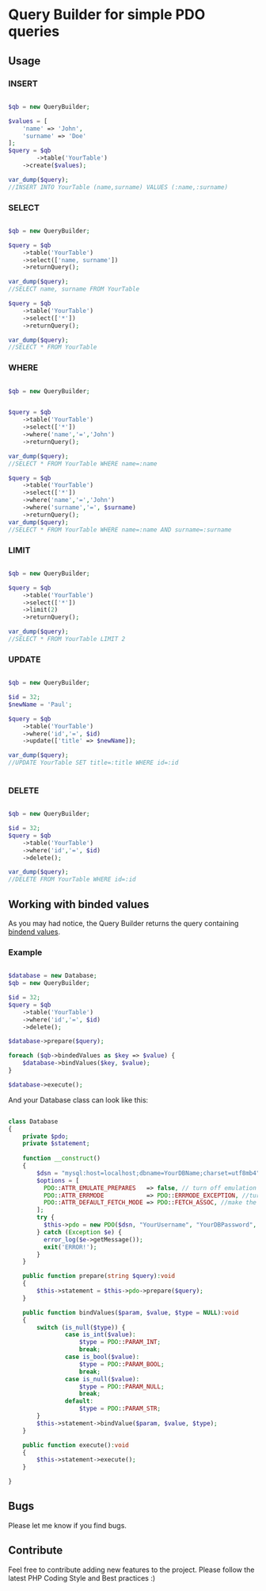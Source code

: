 # Query Builder for simple PDO queries

## Usage

### INSERT
```php

$qb = new QueryBuilder;

$values = [
	'name' => 'John',
	'surname' => 'Doe'
];
$query = $qb
        ->table('YourTable')
	->create($values);

var_dump($query);
//INSERT INTO YourTable (name,surname) VALUES (:name,:surname)

```
### SELECT
```php

$qb = new QueryBuilder;

$query = $qb
	->table('YourTable')
	->select(['name, surname'])
	->returnQuery();

var_dump($query);
//SELECT name, surname FROM YourTable

$query = $qb
	->table('YourTable')
	->select(['*'])
	->returnQuery();

var_dump($query);
//SELECT * FROM YourTable

```
### WHERE
```php

$qb = new QueryBuilder;


$query = $qb
	->table('YourTable')
	->select(['*'])
	->where('name','=','John')
	->returnQuery();

var_dump($query);
//SELECT * FROM YourTable WHERE name=:name

$query = $qb
	->table('YourTable')
	->select(['*'])
	->where('name','=','John')
	->where('surname','=', $surname)
	->returnQuery();
var_dump($query);
//SELECT * FROM YourTable WHERE name=:name AND surname=:surname

```
### LIMIT
```php

$qb = new QueryBuilder;

$query = $qb
	->table('YourTable')
	->select(['*'])
	->limit(2)
	->returnQuery();

var_dump($query);
//SELECT * FROM YourTable LIMIT 2

```
### UPDATE
```php

$qb = new QueryBuilder;

$id = 32;
$newName = 'Paul';

$query = $qb
	->table('YourTable')
	->where('id','=', $id)
	->update(['title' => $newName]);

var_dump($query);
//UPDATE YourTable SET title=:title WHERE id=:id
	
```
### DELETE
```php

$qb = new QueryBuilder;

$id = 32;
$query = $qb
	->table('YourTable')
	->where('id','=', $id)
	->delete();

var_dump($query);
//DELETE FROM YourTable WHERE id=:id

```


## Working with binded values
As you may had notice, the Query Builder returns the query containing [bindend values](https://www.php.net/manual/en/pdostatement.bindvalue.php).

### Example

```php

$database = new Database;
$qb = new QueryBuilder;

$id = 32;
$query = $qb
	->table('YourTable')
	->where('id','=', $id)
	->delete();

$database->prepare($query);

foreach ($qb->bindedValues as $key => $value) {
	$database->bindValues($key, $value);
}

$database->execute();

```
And your Database class can look like this:

```php

class Database
{
	private $pdo;
	private $statement;
	
	function __construct()
	{
		$dsn = "mysql:host=localhost;dbname=YourDBName;charset=utf8mb4";
		$options = [
		  PDO::ATTR_EMULATE_PREPARES   => false, // turn off emulation mode for "real" prepared statements
		  PDO::ATTR_ERRMODE            => PDO::ERRMODE_EXCEPTION, //turn on errors in the form of exceptions
		  PDO::ATTR_DEFAULT_FETCH_MODE => PDO::FETCH_ASSOC, //make the default fetch be an associative array
		];
		try {
		  $this->pdo = new PDO($dsn, "YourUsername", "YourDBPassword", $options);
		} catch (Exception $e) {
		  error_log($e->getMessage());
		  exit('ERROR!');
		}
	}

	public function prepare(string $query):void
	{
		$this->statement = $this->pdo->prepare($query);
	}

	public function bindValues($param, $value, $type = NULL):void
 	{
 		switch (is_null($type)) {
				case is_int($value):
					$type = PDO::PARAM_INT;
					break;
				case is_bool($value):
					$type = PDO::PARAM_BOOL;
					break;
				case is_null($value):
					$type = PDO::PARAM_NULL;
					break;
				default:
					$type = PDO::PARAM_STR;
		}
		$this->statement->bindValue($param, $value, $type);
 	}

 	public function execute():void
	{
		$this->statement->execute();
	}

}

```

## Bugs
Please let me know if you find bugs.

## Contribute
Feel free to contribute adding new features to the project. Please follow the latest PHP Coding Style and Best practices :)
